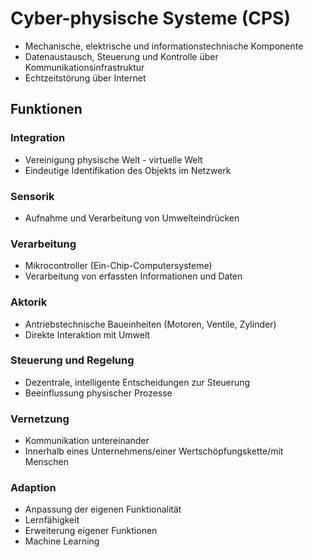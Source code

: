 # Cyber-physische Systeme (CPS)

- Mechanische, elektrische und informationstechnische Komponente
- Datenaustausch, Steuerung und Kontrolle über Kommunikationsinfrastruktur
- Echtzeitstörung über Internet

## Funktionen

### Integration
- Vereinigung physische Welt - virtuelle Welt
- Eindeutige Identifikation des Objekts im Netzwerk

### Sensorik
- Aufnahme und Verarbeitung von Umwelteindrücken

### Verarbeitung
- Mikrocontroller (Ein-Chip-Computersysteme)
- Verarbeitung von erfassten Informationen und Daten

### Aktorik
- Antriebstechnische Baueinheiten (Motoren, Ventile, Zylinder)
- Direkte Interaktion mit Umwelt

### Steuerung und Regelung
- Dezentrale, intelligente Entscheidungen zur Steuerung
- Beeinflussung physischer Prozesse

### Vernetzung
- Kommunikation untereinander
- Innerhalb eines Unternehmens/einer Wertschöpfungskette/mit Menschen

### Adaption
- Anpassung der eigenen Funktionalität
- Lernfähigkeit
- Erweiterung eigener Funktionen
- Machine Learning

